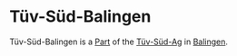 # Tüv-Süd-Balingen

Tüv-Süd-Balingen is a [Part](60084.md) of the [Tüv-Süd-Ag](240000012.md) in [Balingen](140000035.md).